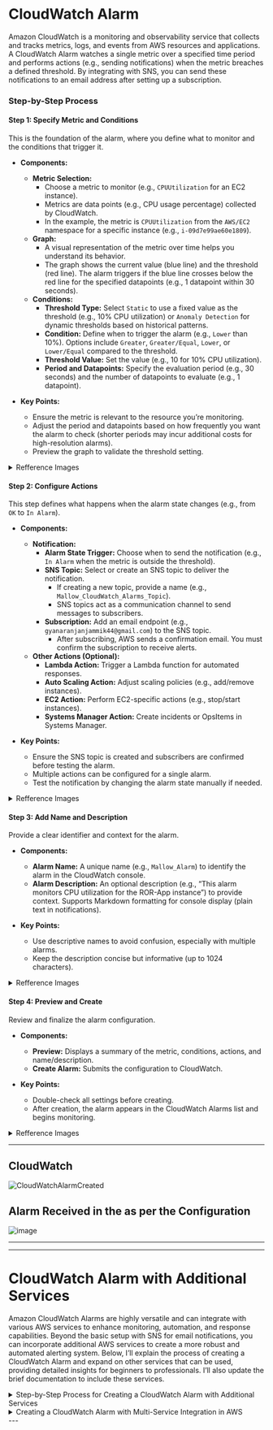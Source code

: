 # CloudWatch Alarm
Amazon CloudWatch is a monitoring and observability service that collects and tracks metrics, logs, and events from AWS resources and applications. A CloudWatch Alarm watches a single metric over a specified time period and performs actions (e.g., sending notifications) when the metric breaches a defined threshold. By integrating with SNS, you can send these notifications to an email address after setting up a subscription.

### Step-by-Step Process

#### Step 1: Specify Metric and Conditions
This is the foundation of the alarm, where you define what to monitor and the conditions that trigger it.

- **Components:**
  - **Metric Selection:**
    - Choose a metric to monitor (e.g., `CPUUtilization` for an EC2 instance).
    - Metrics are data points (e.g., CPU usage percentage) collected by CloudWatch.
    - In the example, the metric is `CPUUtilization` from the `AWS/EC2` namespace for a specific instance (e.g., `i-09d7e99ae60e1809`).
  - **Graph:**
    - A visual representation of the metric over time helps you understand its behavior.
    - The graph shows the current value (blue line) and the threshold (red line). The alarm triggers if the blue line crosses below the red line for the specified datapoints (e.g., 1 datapoint within 30 seconds).
  - **Conditions:**
    - **Threshold Type:** Select `Static` to use a fixed value as the threshold (e.g., 10% CPU utilization) or `Anomaly Detection` for dynamic thresholds based on historical patterns.
    - **Condition:** Define when to trigger the alarm (e.g., `Lower` than 10%). Options include `Greater`, `Greater/Equal`, `Lower`, or `Lower/Equal` compared to the threshold.
    - **Threshold Value:** Set the value (e.g., 10 for 10% CPU utilization).
    - **Period and Datapoints:** Specify the evaluation period (e.g., 30 seconds) and the number of datapoints to evaluate (e.g., 1 datapoint).

- **Key Points:**
  - Ensure the metric is relevant to the resource you’re monitoring.
  - Adjust the period and datapoints based on how frequently you want the alarm to check (shorter periods may incur additional costs for high-resolution alarms).
  - Preview the graph to validate the threshold setting.

<details>
  <summary>Refference Images</summary>

## Step 1
![Specify metric and conditions - Step 1](https://github.com/user-attachments/assets/d7d78fe9-84f4-43d2-bed6-a2e3f2211718)

---

![Widget Type](https://github.com/user-attachments/assets/1bdad67b-a1ed-4201-b010-67996f3a85d8)

---

![Multi Source Query](https://github.com/user-attachments/assets/f6c484c7-0529-420a-afc4-d8fc667c0660)

---

![Metrices](https://github.com/user-attachments/assets/64224fa9-28fb-4b60-acee-11b810ce71be)

---

![Source](https://github.com/user-attachments/assets/1f129cba-4391-4fd3-9b06-9a79e0d99d10)

---

![Graphed Metrices](https://github.com/user-attachments/assets/4c4ad730-38d1-4613-b01a-5154bae1a35c)
  
</details>


#### Step 2: Configure Actions
This step defines what happens when the alarm state changes (e.g., from `OK` to `In Alarm`).

- **Components:**
  - **Notification:**
    - **Alarm State Trigger:** Choose when to send the notification (e.g., `In Alarm` when the metric is outside the threshold).
    - **SNS Topic:** Select or create an SNS topic to deliver the notification.
      - If creating a new topic, provide a name (e.g., `Mallow_CloudWatch_Alarms_Topic`).
      - SNS topics act as a communication channel to send messages to subscribers.
    - **Subscription:** Add an email endpoint (e.g., `gyanaranjanjammik44@gmail.com`) to the SNS topic.
      - After subscribing, AWS sends a confirmation email. You must confirm the subscription to receive alerts.
  - **Other Actions (Optional):**
    - **Lambda Action:** Trigger a Lambda function for automated responses.
    - **Auto Scaling Action:** Adjust scaling policies (e.g., add/remove instances).
    - **EC2 Action:** Perform EC2-specific actions (e.g., stop/start instances).
    - **Systems Manager Action:** Create incidents or OpsItems in Systems Manager.

- **Key Points:**
  - Ensure the SNS topic is created and subscribers are confirmed before testing the alarm.
  - Multiple actions can be configured for a single alarm.
  - Test the notification by changing the alarm state manually if needed.

<details>
  <summary>Refference Images</summary>

## Step 2
![Configure Actions - Step 2](https://github.com/user-attachments/assets/7ea12b60-2f69-419c-8d2b-5420dbecaac9)

---

![SNS Topic and Subscription](https://github.com/user-attachments/assets/0ec6f104-3cda-4730-8fa5-9782fc197026)

---

![Subscritpion Confirmed](https://github.com/user-attachments/assets/d72cf0ea-d6c3-4982-b672-1278705bab9e)

---

</details>  

#### Step 3: Add Name and Description
Provide a clear identifier and context for the alarm.

- **Components:**
  - **Alarm Name:** A unique name (e.g., `Mallow_Alarm`) to identify the alarm in the CloudWatch console.
  - **Alarm Description:** An optional description (e.g., “This alarm monitors CPU utilization for the ROR-App instance”) to provide context. Supports Markdown formatting for console display (plain text in notifications).

- **Key Points:**
  - Use descriptive names to avoid confusion, especially with multiple alarms.
  - Keep the description concise but informative (up to 1024 characters).


<details>
  <summary>Refference Images</summary>

![Add Name and Description - Step 3](https://github.com/user-attachments/assets/3fd9629e-208b-4c2b-9137-01f6b0ae60c8)

</details>  

#### Step 4: Preview and Create
Review and finalize the alarm configuration.

- **Components:**
  - **Preview:** Displays a summary of the metric, conditions, actions, and name/description.
  - **Create Alarm:** Submits the configuration to CloudWatch.

- **Key Points:**
  - Double-check all settings before creating.
  - After creation, the alarm appears in the CloudWatch Alarms list and begins monitoring.

<details>
  <summary>Refference Images</summary>

![Preview and Create - Step 4](https://github.com/user-attachments/assets/c99ad1aa-e4fe-4349-a6c7-aa34191e3e56)

</details>  

---

## CloudWatch
![CloudWatchAlarmCreated](https://github.com/user-attachments/assets/ed986e84-32a1-4811-a244-76ff80842249)


## Alarm Received in the as per the Configuration
![image](https://github.com/user-attachments/assets/39ec98bc-4bca-4891-99fb-40f5d28eeaff)

---
---

# CloudWatch Alarm with Additional Services
Amazon CloudWatch Alarms are highly versatile and can integrate with various AWS services to enhance monitoring, automation, and response capabilities. Beyond the basic setup with SNS for email notifications, you can incorporate additional AWS services to create a more robust and automated alerting system. Below, I’ll explain the process of creating a CloudWatch Alarm and expand on other services that can be used, providing detailed insights for beginners to professionals. I’ll also update the brief documentation to include these services.

<details>
  <summary>Step-by-Step Process for Creating a CloudWatch Alarm with Additional Services</summary>

### Step-by-Step Process for Creating a CloudWatch Alarm with Additional Services

#### Step 1: Specify Metric and Conditions
This step remains the same as outlined previously, where you select a metric (e.g., `CPUUtilization` for an EC2 instance) and define the conditions (e.g., `Lower` than 10% over a 30-second period). However, the choice of metric can involve data from other AWS services.

- **Additional Services for Metrics:**
  - **Amazon EC2:** Provides instance-level metrics like `CPUUtilization`, `NetworkIn`, and `NetworkOut`.
  - **Amazon RDS:** Monitors database metrics such as `CPUUtilization`, `DatabaseConnections`, and `FreeStorageSpace`.
  - **Amazon S3:** Tracks bucket metrics like `BucketSizeBytes` and `NumberOfObjects`.
  - **AWS Lambda:** Monitors invocation counts, duration, and errors via `Invocations`, `Duration`, and `Errors`.
  - **Amazon Elastic Load Balancer (ELB):** Tracks `HealthyHostCount`, `RequestCount`, and `Latency`.
  - **Amazon CloudFront:** Monitors `Requests`, `BytesDownloaded`, and `4xxErrorRate`.

- **Key Points:**
  - Select metrics from the appropriate namespace (e.g., `AWS/RDS`, `AWS/S3`) based on the service you’re monitoring.
  - Use the CloudWatch Metrics Explorer or custom metrics (via CloudWatch Agent or API) for more granular data.

#### Step 2: Configure Actions
This step defines the actions triggered when the alarm state changes. In addition to SNS, you can integrate other AWS services for automated responses.

- **Components and Additional Services:**
  - **Amazon Simple Notification Service (SNS):**
    - Sends notifications to email, SMS, or other endpoints (e.g., `gyanaranjanjammik44@gmail.com`).
    - Create a topic (e.g., `Mallow_CloudWatch_Alarms_Topic`) and subscribe the endpoint.
  - **AWS Lambda:**
    - Trigger a Lambda function to execute custom logic (e.g., scale resources, send custom alerts, or log to a database).
    - Example: A Lambda function could analyze the alarm data and send a detailed report to a Slack channel.
  - **Amazon EC2 Auto Scaling:**
    - Automatically adjust the number of EC2 instances based on alarm states.
    - Example: If `CPUUtilization` exceeds 80%, scale out by adding instances; if below 20%, scale in by removing instances.
  - **Amazon EC2 Actions:**
    - Perform instance-specific actions like stopping, terminating, or rebooting an EC2 instance.
    - Example: Stop an instance if `NetworkOut` drops to zero, indicating potential failure.
  - **AWS Systems Manager:**
    - Create an OpsItem or incident in Systems Manager OpsCenter for IT service management.
    - Example: Generate an OpsItem for `StatusCheckFailed` alarms to track and resolve issues.
  - **Amazon EventBridge (CloudWatch Events):**
    - Route alarm state changes to EventBridge rules, which can trigger other AWS services (e.g., Step Functions, Lambda, or SNS).
    - Example: Use EventBridge to start a Step Functions workflow for incident response.

- **Key Points:**
  - Combine multiple actions (e.g., SNS for notifications + Lambda for automation).
  - Ensure IAM roles have permissions for the integrated services (e.g., Lambda execution role, Auto Scaling policies).
  - Test action workflows to confirm they behave as expected.

#### Step 3: Add Name and Description
This step remains unchanged, where you name the alarm (e.g., `Mallow_Alarm`) and add a description. However, the description can reference the integrated services for clarity.

- **Example Description:**
  - “Monitors CPUUtilization for ROR-App instance. Triggers SNS notification to `Mallow_CloudWatch_Alarms_Topic`, scales via Auto Scaling, and creates an OpsItem in Systems Manager if breached.”

#### Step 4: Preview and Create
Review the configuration, including metrics, conditions, and actions involving multiple services, then create the alarm.

- **Key Points:**
  - Validate cross-service integrations in the preview.
  - Monitor the alarm state in the CloudWatch console after creation.

---
  
</details>

<details>
  <summary>Creating a CloudWatch Alarm with Multi-Service Integration in AWS</summary>

### Creating a CloudWatch Alarm with Multi-Service Integration in AWS

#### Objective
To set up a CloudWatch Alarm to monitor an EC2 instance’s `CPUUtilization` and integrate with SNS for email notifications, Auto Scaling for resource adjustment, and Systems Manager for incident management.

#### Prerequisites
- AWS account with permissions for CloudWatch, SNS, EC2, Auto Scaling, and Systems Manager.
- EC2 instance generating metrics.
- Confirmed SNS subscription and configured Auto Scaling group (if used).

#### Steps
1. **Specify Metric and Conditions**
   - Navigate to CloudWatch > Alarms > Create Alarm.
   - Select `CPUUtilization` from `AWS/EC2` for instance `i-09d7e99ae60e1809`.
   - Set a static threshold (e.g., `Lower` than 10%) with a 30-second period.
   - Explore metrics from RDS, S3, Lambda, or ELB if monitoring other services.

2. **Configure Actions**
   - **SNS:** Create a topic (`Mallow_CloudWatch_Alarms_Topic`) and subscribe an email (e.g., `gyanaranjanjammik44@gmail.com`).
   - **Auto Scaling:** Add a scaling policy to adjust instance count based on `CPUUtilization`.
   - **Systems Manager:** Create an OpsItem for incident tracking.
   - **Optional:** Integrate Lambda for custom logic, EventBridge for workflows, or SQS for queuing.

3. **Add Name and Description**
   - Name: `Mallow_Alarm`.
   - Description: “Monitors CPUUtilization for ROR-App instance. Triggers SNS, scales via Auto Scaling, and logs to Systems Manager.”

4. **Preview and Create**
   - Review all settings and create the alarm.

##### Additional Services
- **SQS:** Queue notifications for asynchronous processing.
- **SES:** Customize email content.
- **CloudTrail:** Log alarm changes for auditing.
- **Step Functions:** Orchestrate multi-step responses.
- **DynamoDB:** Store alarm history.
- **S3:** Archive alarm data.

#### Important Considerations
- **Permissions:** Ensure IAM roles allow access to all integrated services.
- **Costs:** High-resolution alarms and additional service usage (e.g., Lambda invocations) may incur charges.
- **Testing:** Simulate conditions to test notifications, scaling, and other actions.
- **Maintenance:** Regularly review thresholds and service integrations.

#### Troubleshooting
- **No Notifications:** Confirm SNS subscription and topic permissions.
- **Scaling Issues:** Check Auto Scaling group configuration and policies.
- **Service Errors:** Verify IAM roles and service quotas.

---
  
</details>
---


